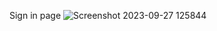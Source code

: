 Sign in page
![Screenshot 2023-09-27 125844](https://github.com/VivekVardhanG/Otp-Project/assets/137650408/5b493cbb-aeee-4926-9799-9debec69065a)
